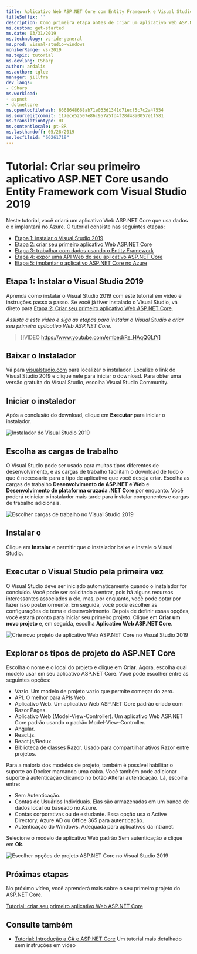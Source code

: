 ```yaml
---
title: Aplicativo Web ASP.NET Core com Entity Framework e Visual Studio 2019
titleSuffix: ''
description: Como primeira etapa antes de criar um aplicativo Web ASP.NET Core, aprenda como instalar o Visual Studio 2019 com este tutorial em vídeo e instruções passo a passo.
ms.custom: get-started
ms.date: 03/31/2019
ms.technology: vs-ide-general
ms.prod: visual-studio-windows
monikerRange: vs-2019
ms.topic: tutorial
ms.devlang: CSharp
author: ardalis
ms.author: tglee
manager: jillfra
dev_langs:
- CSharp
ms.workload:
- aspnet
- dotnetcore
ms.openlocfilehash: 6668648668ab71e033d1341d71ecf5c7c2a47554
ms.sourcegitcommit: 117ece52507e86c957a5fd4f28d48a0057e1f581
ms.translationtype: HT
ms.contentlocale: pt-BR
ms.lasthandoff: 05/28/2019
ms.locfileid: "66261719"
---
```

# <a name="tutorial-create-your-first-aspnet-core-app-using-entity-framework-with-visual-studio-2019"></a>Tutorial: Criar seu primeiro aplicativo ASP.NET Core usando Entity Framework com Visual Studio 2019

Neste tutorial, você criará um aplicativo Web ASP.NET Core que usa dados e o implantará no Azure. O tutorial consiste nas seguintes etapas:

- [Etapa 1: instalar o Visual Studio 2019](#step-1-install-visual-studio-2019)
- [Etapa 2: criar seu primeiro aplicativo Web ASP.NET Core](tutorial-aspnet-core-ef-step-02.md)
- [Etapa 3: trabalhar com dados usando o Entity Framework](tutorial-aspnet-core-ef-step-03.md)
- [Etapa 4: expor uma API Web do seu aplicativo ASP.NET Core](tutorial-aspnet-core-ef-step-04.md)
- [Etapa 5: implantar o aplicativo ASP.NET Core no Azure](tutorial-aspnet-core-ef-step-05.md)

## <a name="step-1-install-visual-studio-2019"></a>Etapa 1: Instalar o Visual Studio 2019

Aprenda como instalar o Visual Studio 2019 com este tutorial em vídeo e instruções passo a passo. Se você já tiver instalado o Visual Studio, vá direto para [Etapa 2: Criar seu primeiro aplicativo Web ASP.NET Core](tutorial-aspnet-core-ef-step-02.md).

_Assista a este vídeo e siga as etapas para instalar o Visual Studio e criar seu primeiro aplicativo Web ASP.NET Core._

> [!VIDEO https://www.youtube.com/embed/Fz_HAqQGLtY]

## <a name="download-the-installer"></a>Baixar o Instalador

Vá para [visualstudio.com](https://visualstudio.com) para localizar o instalador. Localize o link do Visual Studio 2019 e clique nele para iniciar o download. Para obter uma versão gratuita do Visual Studio, escolha Visual Studio Community.

## <a name="start-the-installer"></a>Iniciar o instalador

Após a conclusão do download, clique em **Executar** para iniciar o instalador.

![Instalador do Visual Studio 2019](media/vs-2019/vs2019-installer.png)

## <a name="choose-workloads"></a>Escolha as cargas de trabalho

O Visual Studio pode ser usado para muitos tipos diferentes de desenvolvimento, e as cargas de trabalho facilitam o download de tudo o que é necessário para o tipo de aplicativo que você deseja criar. Escolha as cargas de trabalho **Desenvolvimento de ASP.NET e Web** e **Desenvolvimento de plataforma cruzada .NET Core** por enquanto. Você poderá reiniciar o instalador mais tarde para instalar componentes e cargas de trabalho adicionais.

![Escolher cargas de trabalho no Visual Studio 2019](media/vs-2019/vs2019-choose-workloads.png)

## <a name="install"></a>Instalar o

Clique em **Instalar** e permitir que o instalador baixe e instale o Visual Studio.

## <a name="run-visual-studio-for-the-first-time"></a>Executar o Visual Studio pela primeira vez

O Visual Studio deve ser iniciado automaticamente quando o instalador for concluído. Você pode ser solicitado a entrar, pois há alguns recursos interessantes associados a ele, mas, por enquanto, você pode optar por fazer isso posteriormente. Em seguida, você pode escolher as configurações de tema e desenvolvimento. Depois de definir essas opções, você estará pronto para iniciar seu primeiro projeto. Clique em **Criar um novo projeto** e, em seguida, escolha **Aplicativo Web ASP.NET Core**.

![Crie novo projeto de aplicativo Web ASP.NET Core no Visual Studio 2019](media/vs-2019/vs2019-create-new-project.png)

## <a name="explore-aspnet-core-project-types"></a>Explorar os tipos de projeto do ASP.NET Core

Escolha o nome e o local do projeto e clique em **Criar**. Agora, escolha qual modelo usar em seu aplicativo ASP.NET Core. Você pode escolher entre as seguintes opções:

- Vazio. Um modelo de projeto vazio que permite começar do zero.
- API. O melhor para APIs Web.
- Aplicativo Web. Um aplicativo Web ASP.NET Core padrão criado com Razor Pages.
- Aplicativo Web (Model-View-Controller). Um aplicativo Web ASP.NET Core padrão usando o padrão Model-View-Controller.
- Angular.
- React.js.
- React.js/Redux.
- Biblioteca de classes Razor. Usado para compartilhar ativos Razor entre projetos.

Para a maioria dos modelos de projeto, também é possível habilitar o suporte ao Docker marcando uma caixa. Você também pode adicionar suporte à autenticação clicando no botão Alterar autenticação. Lá, escolha entre:

- Sem Autenticação.
- Contas de Usuários Individuais. Elas são armazenadas em um banco de dados local ou baseado no Azure.
- Contas corporativas ou de estudante. Essa opção usa o Active Directory, Azure AD ou Office 365 para autenticação.
- Autenticação do Windows. Adequada para aplicativos da intranet.

Selecione o modelo de aplicativo Web padrão Sem autenticação e clique em **Ok**.

![Escolher opções de projeto ASP.NET Core no Visual Studio 2019](media/vs-2019/vs2019-choose-aspnetcore-project.png)

## <a name="next-steps"></a>Próximas etapas

No próximo vídeo, você aprenderá mais sobre o seu primeiro projeto do ASP.NET Core.

[Tutorial: criar seu primeiro aplicativo Web ASP.NET Core](tutorial-aspnet-core-ef-step-02.md)

## <a name="see-also"></a>Consulte também

- [Tutorial: Introdução a C# e ASP.NET Core](tutorial-aspnet-core.md) Um tutorial mais detalhado sem instruções em vídeo
